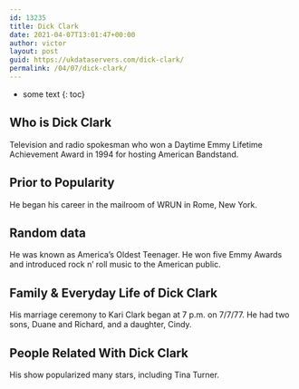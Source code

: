 ```yaml
---
id: 13235
title: Dick Clark
date: 2021-04-07T13:01:47+00:00
author: victor
layout: post
guid: https://ukdataservers.com/dick-clark/
permalink: /04/07/dick-clark/
---
```


* some text
{: toc}


## Who is Dick Clark



Television and radio spokesman who won a Daytime Emmy Lifetime Achievement Award in 1994 for hosting American Bandstand.

                
                
                
## Prior to Popularity



He began his career in the mailroom of WRUN in Rome, New York.

                
                
                
## Random data



He was known as America&#8217;s Oldest Teenager. He won five Emmy Awards and introduced rock n&#8217; roll music to the American public.

                
                
                
## Family & Everyday Life of Dick Clark



His marriage ceremony to Kari Clark began at 7 p.m. on 7/7/77. He had two sons, Duane and Richard, and a daughter, Cindy.

                
                
                
## People Related With Dick Clark



His show popularized many stars, including Tina Turner.

                
              
            
          
          
          